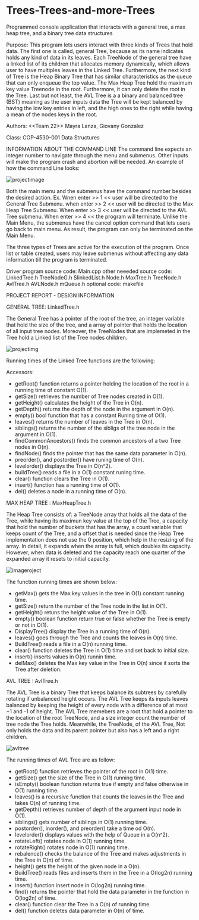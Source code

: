 # Trees-Trees-and-more-Trees
Programmed console application that interacts with a general tree, a max heap tree, and a binary tree data structures

Purpose: This program lets users interact with three kinds of Trees that
  hold data. The first one is called, general Tree, because as its name
  indicates holds any kind of data in its leaves. Each TreeNode of the general
  tree have a linked list of its children that allocates memory dynamically,
  which allows user to have multiples leaves in the Linked Tree. Furthermore,
  the next kind of Tree is the Heap Binary Tree that has similar
  characteristics as the queue that can only enqueue the top value. The Max
  Heap Tree hold the maximum key value Treenode in the root. Furthermore, it
  can only delete the root in the Tree. Last but not least, the AVL Tree is a
  a binary and balanced tree (BST) meaning as the user inputs data the Tree
  will be kept balanced by having the low key entries in left, and the high
  ones to the right while having a mean of the nodes keys in the root.        

Authors: <<Team 22>> Mayra Lanza, Giovany Gonzalez

Class: COP-4530-001 Data Structures 

INFORMATION ABOUT THE COMMAND LINE
The command line expects an integer number to navigate through the menu and
submenus. Other inputs will make the program crash and abortion will be 
needed. An example of how the command Line looks:

![projectimage](https://user-images.githubusercontent.com/21368903/28914323-40e2d092-7809-11e7-8257-609a8a87149a.png)

Both the main menu and the submenus have the command number besides the
desired action. Ex.
Wnen enter >> 1 << user will be directed to the General Tree Submenu.
when enter >> 2 << user will be directed to the Max Heap Tree  Submenu.
When enter >> 3 << user will be directed to the AVL Tree submenu.
When enter >> 4 << the program will terminate.
Unlike the Main Menu, the submenus have the cancel option command that lets
users go back to main menu. As result, the program can only be terminated on
the Main Menu.

The three types of Trees are active for the execution of the program. Once
list or table created, users may leave submenus without affecting any data 
information till the program is terminated.

Driver program source code: Main.cpp
other neeeded source code: LinkedTree.h
			   TreeNodeG.h
			   SlinkedList.h
			   Node.h 
			   MaxTree.h
			   TreeNode.h
			   AvlTree.h
			   AVLNode.h
			   mQueue.h
optional code: makefile


PROJECT REPORT - DESIGN INFORMATION 

GENERAL TREE: LinkedTree.h

 The General Tree has a pointer of the root of the tree, an integer variable
 that hold the size of the tree, and a array of pointer that holds the
 location of all input tree nodes. Moreover, the TreeNodes that are implemeted
 in the Tree hold a Linked list of the Tree nodes children.  
 
 ![projectimg](https://user-images.githubusercontent.com/21368903/28914378-6abc50fa-7809-11e7-8cdf-7af5e3f6111e.png)
 
 Running times of the Linked Tree functions are the following:
 
 Accessors: 
 
 - getRoot() function returns a pointer holding the location of the root in a
   running time of constant O(1).
 - getSize() retrieves the number of Tree nodes created in O(1).
 - getHeight() calculates the height of the Tree in O(n).
 - getDepth() returns the depth of the node in the argument in O(n).
 - empty() bool function that has a constant Runing time of O(1).
 - leaves() returns the number of leaves in the Tree in O(n).
 - siblings() returns the number of the sibligs of the tree node in the
   argument in O(1).
 - findCommonAncestors() finds the common ancestors of a two Tree nodes in
   O(n).
 - findNode() finds the pointer that has the same data parameter in O(n).
 - preorder(), and postorder() have runing time of O(n).
 - levelorder() displays the Tree in O(n^2).
 - buildTree() reads a file in a O(1) constant runing time.
 - clear() function clears the Tree in O(1).
 - insert() function has a running time of O(1).
 - del() deletes a node in a running time of O(n).

MAX HEAP TREE : MaxHeapTree.h

 The Heap Tree consists of: a TreeNode array that holds all the data of the
 Tree, while having its maximun key value at the top of the Tree, a capacity
 that hold the number of buckets that has the array, a count variable that 
 keeps count of the Tree, and a offset that is needed since the Heap Tree
 implementation does not use the 0 position, which help in the resizing of the
 array. In detail, it expands when the array is full, which doubles its
 capacity. However, when data is deleted and the capacity reach one quarter of
 the expanded array it resets to initial capacity. 
 
 ![imageroject](https://user-images.githubusercontent.com/21368903/28914650-7f7da588-780a-11e7-8d6a-f11e8cc0e75e.png)
  
 The function running times are shown below:

 
 - getMax() gets the Max key values in the tree in O(1) constant running time.   
 - getSize() return the number of the Tree node in the list in O(1). 
 - getHeight() retuns the height value of the Tree in O(1).
 - empty() boolean function return true or false whether the Tree is empty or
   not in O(1).
 - DisplayTree() display the Tree in a running time of O(n).
 - leaves() goes through the Tree and counts the leaves in O(n) time.
 - BuildTree() reads a file in a O(n) running time.
 - clear() function deletes the Tree in O(1) time and set back to initial
   size.
 - insert() inserts values in O(n) runnin time.
 - delMax() deletes the Max key value in the Tree in O(n) since it sorts the
   Tree after deletion.

AVL TREE : AvlTree.h

  The AVL Tree is a binary Tree that keeps balance its subtrees by carefully
  rotating if unbalanced height occurs. The AVL Tree keeps its inputs leaves
  balanced by keeping the height of every node with a difference of at most 
  +1 and -1 of height. The AVL Tree memebers are a root that hold a pointer to
  the location of the root TreeNode, and a size integer count the number of
  tree node the Tree holds. Meanwhile, the TreeNode, of the AVL Tree, Not only
  holds the data and its parent pointer but also has a left and a right
  children. 
  
  ![avltree](https://user-images.githubusercontent.com/21368903/28914700-ad206322-780a-11e7-82a4-685fff8bba8f.png)
  
  The running times of AVL Tree are as follow:
  
 - getRoot() function retrieves the pointer of the root in O(1) time.
 - getSize() get the size of the Tree in O(1) running time. 
 - isEmpty() boolean function returns true if empty and false otherwise in
   O(1) running time.
 - leaves() is a recursive function that counts the leaves in the Tree and
   takes O(n) of running time.
 - getDepth() retrieves number of depth of the argument input node in O(1).
 - siblings() gets number of siblings in O(1) running time.
 - postorder(), inorder(), and preorder() take a time od O(n).
 - levelorder() displays values with the help of Queue in a O(n^2).
 - rotateLeft() rotates node in O(1) running time.
 - rotateRight() rotates node in O(1) running time. 
 - rebalence() checks the balance of the Tree and makes adjustments in the
   Tree in O(n) of time.
 - height() gets the height of the given node in a O(n).
 - BuildTree() reads files and inserts them in the Tree in a O(log2n)
   running time.
 - insert() function insert node in O(log2n) running time.
 - find() returns the pointer that hold the data parameter in the function in
   O(log2n) of time.
 - clear() function clear the Tree in a O(n) of running time.
 - del() function deletes data parameter in O(n) of time.       

